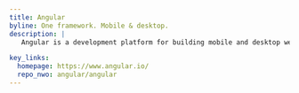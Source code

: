 ```yaml
---
title: Angular
byline: One framework. Mobile & desktop.
description: |
   Angular is a development platform for building mobile and desktop web applications using Typescript/JavaScript and other languages. It replaces the older AngularJS.

key_links:
  homepage: https://www.angular.io/
  repo_nwo: angular/angular
---
```

